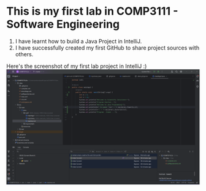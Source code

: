 # This is my first lab in COMP3111 - Software Engineering

1. I have learnt how to build a Java Project in IntelliJ.
2. I have successfully created my first GitHub to share project sources with others.

Here's the screenshot of my first lab project in IntelliJ :)
![img_1.png](img_1.png)